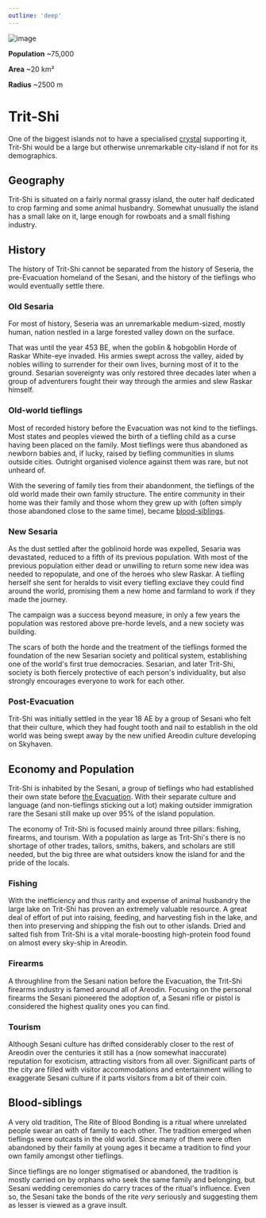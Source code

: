 ```yaml
---
outline: 'deep'
---
```


<InfoBox>

![image](https://placehold.co/600x400?text=Trit-Shi)

**Population** ~75,000

**Area** ~20 km²

**Radius** ~2500 m

</InfoBox>

# Trit-Shi

One of the biggest islands not to have a specialised [crystal](/general/island_crystals) supporting it, Trit-Shi would be a large but otherwise unremarkable city-island if not for its demographics.

## Geography

Trit-Shi is situated on a fairly normal grassy island, the outer half dedicated to crop farming and some animal husbandry. Somewhat unusually the island has a small lake on it, large enough for rowboats and a small fishing industry.

## History

The history of Trit-Shi cannot be separated from the history of Seseria, the pre-Evacuation homeland of the Sesani, and the history of the tieflings who would eventually settle there.

### Old Sesaria

For most of history, Seseria was an unremarkable medium-sized, mostly human, nation nestled in a large forested valley down on the surface.

That was until the year 453 BE, when the goblin & hobgoblin Horde of Raskar White-eye invaded. His armies swept across the valley, aided by nobles willing to surrender for their own lives, burning most of it to the ground. Sesarian sovereignty was only restored three decades later when a group of adventurers fought their way through the armies and slew Raskar himself.

### Old-world tieflings

Most of recorded history before the Evacuation was not kind to the tieflings. Most states and peoples viewed the birth of a tiefling child as a curse having been placed on the family. Most tieflings were thus abandoned as newborn babies and, if lucky, raised by tiefling communities in slums outside cities. Outright organised violence against them was rare, but not unheard of.

With the severing of family ties from their abandonment, the tieflings of the old world made their own family structure. The entire community in their home was their family and those whom they grew up with (often simply those abandoned close to the same time), became [blood-siblings](#blood-siblings).

### New Sesaria

As the dust settled after the goblinoid horde was expelled, Sesaria was devastated, reduced to a fifth of its previous population. With most of the previous population either dead or unwilling to return some new idea was needed to repopulate, and one of the heroes who slew Raskar. A tiefling herself she sent for heralds to visit every tiefling exclave they could find around the world, promising them a new home and farmland to work if they made the journey.

The campaign was a success beyond measure, in only a few years the population was restored above pre-horde levels, and a new society was building.

The scars of both the horde and the treatment of the tieflings formed the foundation of the new Sesarian society and political system, establishing one of the world's first true democracies. Sesarian, and later Trit-Shi, society is both fiercely protective of each person's individuality, but also strongly encourages everyone to work for each other.

### Post-Evacuation

Trit-Shi was initially settled in the year 18 AE by a group of Sesani who felt that their culture, which they had fought tooth and nail to establish in the old world was being swept away by the new unified Areodin culture developing on Skyhaven.

## Economy and Population

Trit-Shi is inhabited by the Sesani, a group of tieflings who had established their own state before [the Evacuation](/history/evacuation). With their separate culture and language (and non-tieflings sticking out a lot) making outsider immigration rare the Sesani still make up over 95% of the island population.

The economy of Trit-Shi is focused mainly around three pillars: fishing, firearms, and tourism. With a population as large as Trit-Shi's there is no shortage of other trades, tailors, smiths, bakers, and scholars are still needed, but the big three are what outsiders know the island for and the pride of the locals.

### Fishing

With the inefficiency and thus rarity and expense of animal husbandry the large lake on Trit-Shi has proven an extremely valuable resource. A great deal of effort of put into raising, feeding, and harvesting fish in the lake, and then into preserving and shipping the fish out to other islands. Dried and salted fish from Trit-Shi is a vital morale-boosting high-protein food found on almost every sky-ship in Areodin.

### Firearms

A throughline from the Sesani nation before the Evacuation, the Trit-Shi firearms industry is famed around all of Areodin. Focusing on the personal firearms the Sesani pioneered the adoption of, a Sesani rifle or pistol is considered the highest quality ones you can find.

### Tourism

Although Sesani culture has drifted considerably closer to the rest of Areodin over the centuries it still has a (now somewhat inaccurate) reputation for exoticism, attracting visitors from all over. Significant parts of the city are filled with visitor accommodations and entertainment willing to exaggerate Sesani culture if it parts visitors from a bit of their coin.

## Blood-siblings

A very old tradition, The Rite of Blood Bonding is a ritual where unrelated people swear an oath of family to each other. The tradition emerged when tieflings were outcasts in the old world. Since many of them were often abandoned by their family at young ages it became a tradition to find your own family amongst other tieflings. 

Since tieflings are no longer stigmatised or abandoned, the tradition is mostly carried on by orphans who seek the same family and belonging, but Sesani wedding ceremonies do carry traces of the ritual's influence. Even so, the Sesani take the bonds of the rite *very* seriously and suggesting them as lesser is viewed as a grave insult.
